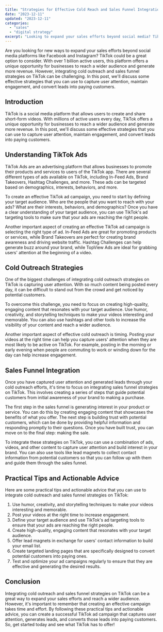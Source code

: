 ```yaml
---
title: "Strategies for Effective Cold Reach and Sales Funnel Integration on TikTok Ads"
date: "2023-12-11"
updated: "2023-12-11"
categories: 
  - "sales"
  - "digital strategy"
excerpt: "Looking to expand your sales efforts beyond social media? TikTok is a great option to consider with over 1 billion active users. This post discusses effective strategies for capturing user attention, maintaining engagement, and converting leads into paying customers on TikTok. Learn about TikTok ads, cold outreach strategies, and sales funnel integration, and get practical tips and actionable advice to create a successful campaign."
--- 
```


Are you looking for new ways to expand your sales efforts beyond social media platforms like Facebook and Instagram? TikTok could be a great option to consider. With over 1 billion active users, this platform offers a unique opportunity for businesses to reach a wider audience and generate more revenue. However, integrating cold outreach and sales funnel strategies on TikTok can be challenging. In this post, we'll discuss some effective strategies that you can use to capture user attention, maintain engagement, and convert leads into paying customers.

## Introduction

TikTok is a social media platform that allows users to create and share short-form videos. With millions of active users every day, TikTok offers a unique opportunity for businesses to reach a wider audience and generate more revenue. In this post, we'll discuss some effective strategies that you can use to capture user attention, maintain engagement, and convert leads into paying customers.

## Understanding TikTok Ads

TikTok Ads are an advertising platform that allows businesses to promote their products and services to users of the TikTok app. There are several different types of ads available on TikTok, including In-Feed Ads, Brand Takeovers, Hashtag Challenges, and more. These ads can be targeted based on demographics, interests, behaviors, and more.

To create an effective TikTok ad campaign, you need to start by defining your target audience. Who are the people that you want to reach with your ads? What are their interests, behaviors, and demographics? Once you have a clear understanding of your target audience, you can use TikTok's ad targeting tools to make sure that your ads are reaching the right people.

Another important aspect of creating an effective TikTok ad campaign is selecting the right type of ad. In-Feed Ads are great for promoting products or services, while Brand Takeovers are perfect for creating brand awareness and driving website traffic. Hashtag Challenges can help generate buzz around your brand, while TopView Ads are ideal for grabbing users' attention at the beginning of a video.

## Cold Outreach Strategies

One of the biggest challenges of integrating cold outreach strategies on TikTok is capturing user attention. With so much content being posted every day, it can be difficult to stand out from the crowd and get noticed by potential customers.

To overcome this challenge, you need to focus on creating high-quality, engaging content that resonates with your target audience. Use humor, creativity, and storytelling techniques to make your videos interesting and memorable. You can also use hashtags and other tools to increase the visibility of your content and reach a wider audience.

Another important aspect of effective cold outreach is timing. Posting your videos at the right time can help you capture users' attention when they are most likely to be active on TikTok. For example, posting in the morning or early evening when people are commuting to work or winding down for the day can help increase engagement.

## Sales Funnel Integration

Once you have captured user attention and generated leads through your cold outreach efforts, it's time to focus on integrating sales funnel strategies on TikTok. This involves creating a series of steps that guide potential customers from initial awareness of your brand to making a purchase.

The first step in the sales funnel is generating interest in your product or service. You can do this by creating engaging content that showcases the benefits of what you offer. The next step is building trust with potential customers, which can be done by providing helpful information and responding promptly to their questions. Once you have built trust, you can move on to the final step: making the sale.

To integrate these strategies on TikTok, you can use a combination of ads, videos, and other content to capture user attention and build interest in your brand. You can also use tools like lead magnets to collect contact information from potential customers so that you can follow up with them and guide them through the sales funnel.

## Practical Tips and Actionable Advice

Here are some practical tips and actionable advice that you can use to integrate cold outreach and sales funnel strategies on TikTok:

1. Use humor, creativity, and storytelling techniques to make your videos interesting and memorable.
2. Post your videos at the right time to increase engagement.
3. Define your target audience and use TikTok's ad targeting tools to ensure that your ads are reaching the right people.
4. Create high-quality, engaging content that resonates with your target audience.
5. Offer lead magnets in exchange for users' contact information to build your email list.
6. Create targeted landing pages that are specifically designed to convert potential customers into paying ones.
7. Test and optimize your ad campaigns regularly to ensure that they are effective and generating the desired results.

## Conclusion

Integrating cold outreach and sales funnel strategies on TikTok can be a great way to expand your sales efforts and reach a wider audience. However, it's important to remember that creating an effective campaign takes time and effort. By following these practical tips and actionable advice, you can create a successful TikTok ad campaign that captures user attention, generates leads, and converts those leads into paying customers. So, get started today and see what TikTok has to offer!